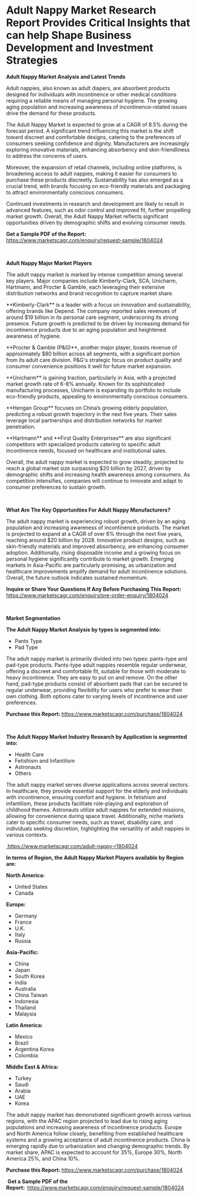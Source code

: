 <p><h1>Adult Nappy Market Research Report Provides Critical Insights that can help Shape Business Development and Investment Strategies</h1></p><p><strong>Adult Nappy Market Analysis and Latest Trends</strong></p>
<p><p>Adult nappies, also known as adult diapers, are absorbent products designed for individuals with incontinence or other medical conditions requiring a reliable means of managing personal hygiene. The growing aging population and increasing awareness of incontinence-related issues drive the demand for these products. </p><p>The Adult Nappy Market is expected to grow at a CAGR of 8.5% during the forecast period. A significant trend influencing this market is the shift toward discreet and comfortable designs, catering to the preferences of consumers seeking confidence and dignity. Manufacturers are increasingly exploring innovative materials, enhancing absorbency and skin-friendliness to address the concerns of users.</p><p>Moreover, the expansion of retail channels, including online platforms, is broadening access to adult nappies, making it easier for consumers to purchase these products discreetly. Sustainability has also emerged as a crucial trend, with brands focusing on eco-friendly materials and packaging to attract environmentally conscious consumers.</p><p>Continued investments in research and development are likely to result in advanced features, such as odor control and improved fit, further propelling market growth. Overall, the Adult Nappy Market reflects significant opportunities driven by demographic shifts and evolving consumer needs.</p></p>
<p><strong>Get a Sample PDF of the Report:&nbsp;</strong> <a href="https://www.marketscagr.com/enquiry/request-sample/1804024?utm_campaign=2634&utm_medium=2&utm_source=Github&utm_content=ia&utm_term=15042025&utm_id=adult-nappy">https://www.marketscagr.com/enquiry/request-sample/1804024</a></p>
<p>&nbsp;</p>
<p><strong>Adult Nappy Major Market Players</strong></p>
<p><p>The adult nappy market is marked by intense competition among several key players. Major companies include Kimberly-Clark, SCA, Unicharm, Hartmann, and Procter & Gamble, each leveraging their extensive distribution networks and brand recognition to capture market share.</p><p>**Kimberly-Clark** is a leader with a focus on innovation and sustainability, offering brands like Depend. The company reported sales revenues of around $19 billion in its personal care segment, underscoring its strong presence. Future growth is predicted to be driven by increasing demand for incontinence products due to an aging population and heightened awareness of hygiene.</p><p>**Procter & Gamble (P&G)**, another major player, boasts revenue of approximately $80 billion across all segments, with a significant portion from its adult care division. P&G's strategic focus on product quality and consumer convenience positions it well for future market expansion.</p><p>**Unicharm** is gaining traction, particularly in Asia, with a projected market growth rate of 6-8% annually. Known for its sophisticated manufacturing processes, Unicharm is expanding its portfolio to include eco-friendly products, appealing to environmentally conscious consumers.</p><p>**Hengan Group** focuses on China’s growing elderly population, predicting a robust growth trajectory in the next five years. Their sales leverage local partnerships and distribution networks for market penetration.</p><p>**Hartmann** and **First Quality Enterprises** are also significant competitors with specialized products catering to specific adult incontinence needs, focused on healthcare and institutional sales.</p><p>Overall, the adult nappy market is expected to grow steadily, projected to reach a global market size surpassing $20 billion by 2027, driven by demographic shifts and increasing health awareness among consumers. As competition intensifies, companies will continue to innovate and adapt to consumer preferences to sustain growth.</p></p>
<p>&nbsp;</p>
<p><strong>What Are The Key Opportunities For Adult Nappy Manufacturers?</strong></p>
<p><p>The adult nappy market is experiencing robust growth, driven by an aging population and increasing awareness of incontinence products. The market is projected to expand at a CAGR of over 6% through the next five years, reaching around $20 billion by 2028. Innovative product designs, such as skin-friendly materials and improved absorbency, are enhancing consumer adoption. Additionally, rising disposable income and a growing focus on personal hygiene significantly contribute to market growth. Emerging markets in Asia-Pacific are particularly promising, as urbanization and healthcare improvements amplify demand for adult incontinence solutions. Overall, the future outlook indicates sustained momentum.</p></p>
<p><strong>Inquire or Share Your Questions If Any Before Purchasing This Report:</strong> <a href="https://www.marketscagr.com/enquiry/pre-order-enquiry/1804024?utm_campaign=2634&utm_medium=2&utm_source=Github&utm_content=ia&utm_term=15042025&utm_id=adult-nappy">https://www.marketscagr.com/enquiry/pre-order-enquiry/1804024</a></p>
<p>&nbsp;</p>
<p><strong>Market Segmentation</strong></p>
<p><strong>The Adult Nappy Market Analysis by types is segmented into:</strong></p>
<p><ul><li>Pants Type</li><li>Pad Type</li></ul></p>
<p><p>The adult nappy market is primarily divided into two types: pants-type and pad-type products. Pants-type adult nappies resemble regular underwear, offering a discreet and comfortable fit, suitable for those with moderate to heavy incontinence. They are easy to put on and remove. On the other hand, pad-type products consist of absorbent pads that can be secured to regular underwear, providing flexibility for users who prefer to wear their own clothing. Both options cater to varying levels of incontinence and user preferences.</p></p>
<p><strong>Purchase this Report:&nbsp;</strong><a href="https://www.marketscagr.com/purchase/1804024?utm_campaign=2634&utm_medium=2&utm_source=Github&utm_content=ia&utm_term=15042025&utm_id=adult-nappy">https://www.marketscagr.com/purchase/1804024</a></p>
<p>&nbsp;</p>
<p><strong>The Adult Nappy Market Industry Research by Application is segmented into:</strong></p>
<p><ul><li>Health Care</li><li>Fetishism and Infantilism</li><li>Astronauts</li><li>Others</li></ul></p>
<p><p>The adult nappy market serves diverse applications across several sectors. In healthcare, they provide essential support for the elderly and individuals with incontinence, ensuring comfort and hygiene. In fetishism and infantilism, these products facilitate role-playing and exploration of childhood themes. Astronauts utilize adult nappies for extended missions, allowing for convenience during space travel. Additionally, niche markets cater to specific consumer needs, such as travel, disability care, and individuals seeking discretion, highlighting the versatility of adult nappies in various contexts.</p></p>
<p><a href="https://www.marketscagr.com/adult-nappy-r1804024?utm_campaign=2634&utm_medium=2&utm_source=Github&utm_content=ia&utm_term=15042025&utm_id=adult-nappy">&nbsp;https://www.marketscagr.com/adult-nappy-r1804024</a></p>
<p><strong>In terms of Region, the Adult Nappy Market Players available by Region are:</strong></p>
<p>
    <p> <strong> North America: </strong>
        <ul>
            <li>United States</li>
            <li>Canada</li>
        </ul>
        </p> 
    <p> <strong> Europe: </strong>
        <ul>
            <li>Germany</li>
            <li>France</li>
            <li>U.K.</li>
            <li>Italy</li>
            <li>Russia</li>
        </ul>
        </p> 
    <p> <strong> Asia-Pacific: </strong>
        <ul>
            <li>China</li>
            <li>Japan</li>
            <li>South Korea</li>
            <li>India</li>
            <li>Australia</li>
            <li>China Taiwan</li>
            <li>Indonesia</li>
            <li>Thailand</li>
            <li>Malaysia</li>
        </ul>
        </p> 
    <p> <strong> Latin America: </strong>
        <ul>
            <li>Mexico</li>
            <li>Brazil</li>
            <li>Argentina Korea</li>
            <li>Colombia</li>
        </ul>
        </p> 
    <p> <strong> Middle East & Africa: </strong>
        <ul>
            <li>Turkey</li>
            <li>Saudi</li>
            <li>Arabia</li>
            <li>UAE</li>
            <li>Korea</li>
        </ul>
    </p>
    </p>
<p><p>The adult nappy market has demonstrated significant growth across various regions, with the APAC region projected to lead due to rising aging populations and increasing awareness of incontinence products. Europe and North America follow closely, benefiting from established healthcare systems and a growing acceptance of adult incontinence products. China is emerging rapidly due to urbanization and changing demographic trends. By market share, APAC is expected to account for 35%, Europe 30%, North America 25%, and China 10%.</p></p>
<p><strong>Purchase this Report: </strong><a href="https://www.marketscagr.com/purchase/1804024?utm_campaign=2634&utm_medium=2&utm_source=Github&utm_content=ia&utm_term=15042025&utm_id=adult-nappy">https://www.marketscagr.com/purchase/1804024</a></p>
<p>&nbsp;<strong>Get a Sample PDF of the Report:&nbsp;&nbsp;</strong><a href="https://www.marketscagr.com/enquiry/request-sample/1804024?utm_campaign=2634&utm_medium=2&utm_source=Github&utm_content=ia&utm_term=15042025&utm_id=adult-nappy">https://www.marketscagr.com/enquiry/request-sample/1804024</a></p>
<p><strong></strong></p>
<p><p></p><p></p><p></p></p>